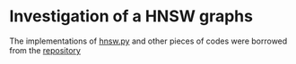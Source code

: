 # Investigation of a HNSW graphs

The implementations of [hnsw.py](./utils/hnsw.py) and other pieces of codes were borrowed from the [repository](https://github.com/aponom84/navigable-graphs-python/tree/main)